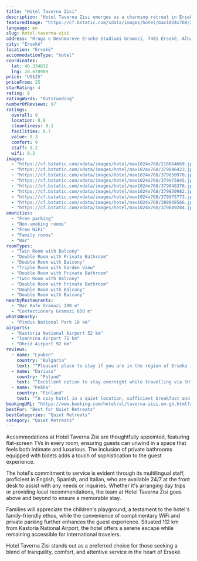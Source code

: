 ```yaml
---
title: "Hotel Taverna Zisi"
description: "Hotel Taverna Zisi emerges as a charming retreat in Ersekë, boasting a harmonious blend of comfort and convenience with its array of amenities designed for the modern traveler."
featuredImage: "https://cf.bstatic.com/xdata/images/hotel/max1024x768/216664669.jpg?k=f8962ae93d1d955be7fe94bed1dc9ff60d6ac7a57e85f0207e4a6406a74df7b3&o=&hp=1"
language: en
slug: hotel-taverna-zisi
address: "Rruga e Deshmoreve Erseke Stadiumi Gramozi, 7401 Ersekë, Albania"
city: "Ersekë"
location: "Ersekë"
accommodationType: "hotel"
coordinates:
  lat: 40.334832
  lng: 20.678909
price: "US$25"
priceFrom: 25
starRating: 4
rating: 9
ratingWords: "Outstanding"
numberOfReviews: 97
ratings:
  overall: 9
  location: 8.8
  cleanliness: 9.1
  facilities: 8.7
  value: 9.3
  comfort: 9
  staff: 9.2
  wifi: 9.2
images:
  - "https://cf.bstatic.com/xdata/images/hotel/max1024x768/216664669.jpg?k=f8962ae93d1d955be7fe94bed1dc9ff60d6ac7a57e85f0207e4a6406a74df7b3&o=&hp=1"
  - "https://cf.bstatic.com/xdata/images/hotel/max1024x768/379846423.jpg?k=9ae25eb4ec49423ed9eb0947982f141cb14e1dbe9677a84a021fa05db899381d&o=&hp=1"
  - "https://cf.bstatic.com/xdata/images/hotel/max1024x768/379850970.jpg?k=83a0834209aed27aa8714e4acf0fc0add5078e03e46b63057fdb99ae3ff41b01&o=&hp=1"
  - "https://cf.bstatic.com/xdata/images/hotel/max1024x768/379975845.jpg?k=befcbd590b2ee3e6aa69f2704f73b0d05c5804906605076f708c2b5772c2c0d4&o=&hp=1"
  - "https://cf.bstatic.com/xdata/images/hotel/max1024x768/379848376.jpg?k=860939223f10491c66da937e1fb4e72efc7b0cd50d53cc24575f8cd8fedd55af&o=&hp=1"
  - "https://cf.bstatic.com/xdata/images/hotel/max1024x768/379850982.jpg?k=306dc36685aa27a6e2f07a953e5b329c0da6cfced0b28e9a6ace486016aa2737&o=&hp=1"
  - "https://cf.bstatic.com/xdata/images/hotel/max1024x768/379975773.jpg?k=75201d63285be5ce118d9207b183d3715700acf1c7cee8363af8ec6d7eb575bc&o=&hp=1"
  - "https://cf.bstatic.com/xdata/images/hotel/max1024x768/388048566.jpg?k=e199256da7df1f82f86f0f34e23c4763d9361f54b7391b6f8f56e7b6d5077ed7&o=&hp=1"
  - "https://cf.bstatic.com/xdata/images/hotel/max1024x768/379849284.jpg?k=5c0df14605309412eba2327fb6626817f094e9ba1431019552007bb01b24b70b&o=&hp=1"
amenities:
  - "Free parking"
  - "Non-smoking rooms"
  - "Free WiFi"
  - "Family rooms"
  - "Bar"
roomTypes:
  - "Twin Room with Balcony"
  - "Double Room with Private Bathroom"
  - "Double Room with Balcony"
  - "Triple Room with Garden View"
  - "Double Room with Private Bathroom"
  - "Twin Room with Balcony"
  - "Double Room with Private Bathroom"
  - "Double Room with Balcony"
  - "Double Room with Balcony"
nearbyRestaurants:
  - "Bar Kafe Gramozi 200 m"
  - "Confectionery Gramozi 650 m"
whatsNearby:
  - "Pindus National Park 18 km"
airports:
  - "Kastoria National Airport 52 km"
  - "Ioannina Airport 71 km"
  - "Ohrid Airport 92 km"
reviews:
  - name: "Lyuben"
    country: "Bulgaria"
    text: "“Pleasant place to stay if you are in the region of Erseka in South Albania. The accommodation part of the complex is attached to a restaurant, it's just in the end of the town, so really convenient if you are traveling by car (plenty of parking...”"
  - name: "Dariusz"
    country: "Poland"
    text: "“Excellent option to stay overnight while travelling via SH75. New, clean, modern interiors and equipment. Very good price/quality ratio. Definitely worth to recommend!”"
  - name: "Pekka"
    country: "Finland"
    text: "“A cozy hotel in a quiet location, sufficient breakfast and the possibility to eat in the restaurant as well. The staff is nice and friendly.”"
bookingURL: "https://www.booking.com/hotel/al/taverna-zisi.en-gb.html?aid=8035640"
bestFor: "Best for Quiet Retreats"
bestCategories: "Quiet Retreats"
category: "Quiet Retreats"
---
```


Accommodations at Hotel Taverna Zisi are thoughtfully appointed, featuring flat-screen TVs in every room, ensuring guests can unwind in a space that feels both intimate and luxurious. The inclusion of private bathrooms equipped with bidets adds a touch of sophistication to the guest experience.

The hotel's commitment to service is evident through its multilingual staff, proficient in English, Spanish, and Italian, who are available 24/7 at the front desk to assist with any needs or inquiries. Whether it's arranging day trips or providing local recommendations, the team at Hotel Taverna Zisi goes above and beyond to ensure a memorable stay.

Families will appreciate the children's playground, a testament to the hotel's family-friendly ethos, while the convenience of complimentary WiFi and private parking further enhances the guest experience. Situated 112 km from Kastoria National Airport, the hotel offers a serene escape while remaining accessible for international travelers.

Hotel Taverna Zisi stands out as a preferred choice for those seeking a blend of tranquility, comfort, and attentive service in the heart of Ersekë.